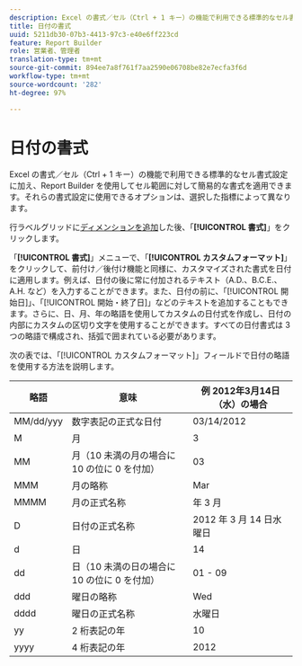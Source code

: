 ```yaml
---
description: Excel の書式／セル（Ctrl + 1 キー）の機能で利用できる標準的なセル書式設定に加え、Report Builder を使用してセル範囲に対して簡易的な書式を適用できます。それらの書式設定に使用できるオプションは、選択した指標によって異なります。
title: 日付の書式
uuid: 5211db30-07b3-4413-97c3-e40e6ff223cd
feature: Report Builder
role: 営業者、管理者
translation-type: tm+mt
source-git-commit: 894ee7a8f761f7aa2590e06708be82e7ecfa3f6d
workflow-type: tm+mt
source-wordcount: '282'
ht-degree: 97%

---
```



# 日付の書式

Excel の書式／セル（Ctrl + 1 キー）の機能で利用できる標準的なセル書式設定に加え、Report Builder を使用してセル範囲に対して簡易的な書式を適用できます。それらの書式設定に使用できるオプションは、選択した指標によって異なります。

行ラベルグリッドに[ディメンションを追加](/help/analyze/report-builder/layout/c-metrics-dimensions/t-add-metrics-and-dimensions.md)した後、「**[!UICONTROL 書式]**」をクリックします。

「**[!UICONTROL 書式]**」メニューで、「**[!UICONTROL カスタムフォーマット]**」をクリックして、前付け／後付け機能と同様に、カスタマイズされた書式を日付に適用します。例えば、日付の後に常に付加されるテキスト（A.D.、B.C.E.、A.H. など）を入力することができます。また、日付の前に、「[!UICONTROL 開始日]」、「[!UICONTROL 開始・終了日]」などのテキストを追加することもできます。さらに、日、月、年の略語を使用してカスタムの日付式を作成し、日付の内部にカスタムの区切り文字を使用することができます。すべての日付書式は 3 つの略語で構成され、括弧で囲まれている必要があります。

次の表では、「[!UICONTROL カスタムフォーマット]」フィールドで日付の略語を使用する方法を説明します。

| 略語 | 意味 | 例   2012年3月14日（水）の場合 |
|--- |--- |--- |
| MM/dd/yyy | 数字表記の正式な日付 | 03/14/2012 |
| M | 月 | 3 |
| MM | 月（10 未満の月の場合に 10 の位に 0 を付加） | 03 |
| MMM | 月の略称 | Mar |
| MMMM | 月の正式名称 |  年 3 月 |
| D | 日付の正式名称 | 2012 年 3 月 14 日水曜日 |
| d | 日 | 14 |
| dd | 日（10 未満の日の場合に 10 の位に 0 を付加） | 01 - 09 |
| ddd | 曜日の略称 | Wed |
| dddd | 曜日の正式名称 | 水曜日 |
| yy | 2 桁表記の年 | 10 |
| yyyy | 4 桁表記の年 | 2012 |

